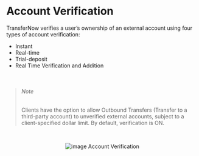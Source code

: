 # Account Verification

TransferNow verifies a user’s ownership of an external account using four types of account verification:   

-	Instant
-	Real-time
-	Trial-deposit 
-	Real Time Verification and Addition

 &nbsp;

<!-- theme: info -->
> ###### Note
>
> Clients have the option to allow Outbound Transfers (Transfer to a third-party account) to unverified external accounts, subject to a client-specified dollar limit. By default, verification is ON.

 &nbsp;


<center>

![image](../assets/images/ACH.png)
Account Verification

</center>



